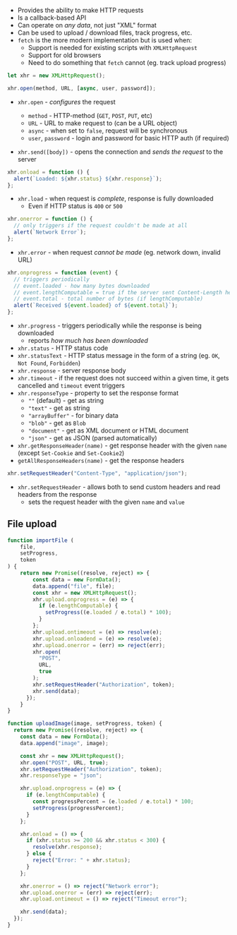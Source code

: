 - Provides the ability to make HTTP requests
- Is a callback-based API
- Can operate on _any data_, not just "XML" format
- Can be used to upload / download files, track progress, etc.
- `fetch` is the more modern implementation but is used when:
  - Support is needed for existing scripts with `XMLHttpRequest`
  - Support for old browsers
  - Need to do something that `fetch` cannot (eg. track upload progress)

```js
let xhr = new XMLHttpRequest();

xhr.open(method, URL, [async, user, password]);
```

- `xhr.open` - _configures_ the request

  - `method` - HTTP-method (`GET`, `POST`, `PUT`, etc)
  - `URL` - URL to make request to (can be a URL object)
  - `async` - when set to `false`, request will be synchronous
  - `user`, `password` - login and password for basic HTTP auth (if required)

- `xhr.send([body])` - opens the connection and _sends the request_ to the server

```js
xhr.onload = function () {
  alert(`Loaded: ${xhr.status} ${xhr.response}`);
};
```

- `xhr.load` - when request is _complete_, response is fully downloaded
  - Even if HTTP status is `400` or `500`

```js
xhr.onerror = function () {
  // only triggers if the request couldn't be made at all
  alert(`Network Error`);
};
```

- `xhr.error` - when request _cannot be made_ (eg. network down, invalid URL)

```js
xhr.onprogress = function (event) {
  // triggers periodically
  // event.loaded - how many bytes downloaded
  // event.lengthComputable = true if the server sent Content-Length header
  // event.total - total number of bytes (if lengthComputable)
  alert(`Received ${event.loaded} of ${event.total}`);
};
```

- `xhr.progress` - triggers periodically while the response is being downloaded
  - reports _how much has been downloaded_
- `xhr.status` - HTTP status code
- `xhr.statusText` - HTTP status message in the form of a string (eg. `OK`, `Not Found`, `Forbidden`)
- `xhr.response` - server response body
- `xhr.timeout` - if the request does not succeed within a given time, it gets cancelled and `timeout` event triggers
- `xhr.responseType` - property to set the response format
  - `""` (default) - get as string
  - `"text"` - get as string
  - `"arrayBuffer"` - for binary data
  - `"blob"` - get as `Blob`
  - `"document"` - get as XML document or HTML document
  - `"json"` - get as JSON (parsed automatically)
- `xhr.getResponseHeader(name)` - get response header with the given `name` (except `Set-Cookie` and `Set-Cookie2`)
- `getAllResponseHeaders(name)` - get the response headers

```js
xhr.setRequestHeader("Content-Type", "application/json");
```

- `xhr.setRequestHeader` - allows both to send custom headers and read headers from the response
  - sets the request header with the given `name` and `value`

## File upload

```js
function importFile (
	file,
	setProgress,
	token
) {
	return new Promise((resolve, reject) => {
	    const data = new FormData();
	    data.append("file", file);
	    const xhr = new XMLHttpRequest();
	    xhr.upload.onprogress = (e) => {
	      if (e.lengthComputable) {
	        setProgress((e.loaded / e.total) * 100);
	      }
	    };
	    xhr.upload.ontimeout = (e) => resolve(e);
	    xhr.upload.onloadend = (e) => resolve(e);
	    xhr.upload.onerror = (err) => reject(err);
	    xhr.open(
	      "POST",
	      URL,
	      true
	    );
	    xhr.setRequestHeader("Authorization", token);
	    xhr.send(data);
	  });
	}
}
```

```js
function uploadImage(image, setProgress, token) {
  return new Promise((resolve, reject) => {
    const data = new FormData();
    data.append("image", image);

    const xhr = new XMLHttpRequest();
    xhr.open("POST", URL, true);
    xhr.setRequestHeader("Authorization", token);
    xhr.responseType = "json";

    xhr.upload.onprogress = (e) => {
      if (e.lengthComputable) {
        const progressPercent = (e.loaded / e.total) * 100;
        setProgress(progressPercent);
      }
    };

    xhr.onload = () => {
      if (xhr.status >= 200 && xhr.status < 300) {
        resolve(xhr.response);
      } else {
        reject("Error: " + xhr.status);
      }
    };

    xhr.onerror = () => reject("Network error");
    xhr.upload.onerror = (err) => reject(err);
    xhr.upload.ontimeout = () => reject("Timeout error");

    xhr.send(data);
  });
}
```
